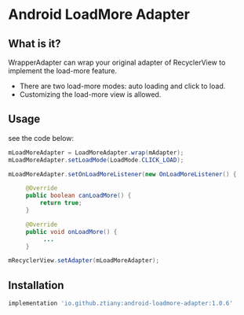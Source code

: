 # Android LoadMore Adapter 

## What is it?

WrapperAdapter can wrap your original adapter of RecyclerView to implement the load-more feature.

- There are two load-more modes: auto loading and click to load.
- Customizing the load-more view is allowed.
 
## Usage

see the code below:

```java
mLoadMoreAdapter = LoadMoreAdapter.wrap(mAdapter);
mLoadMoreAdapter.setLoadMode(LoadMode.CLICK_LOAD);

mLoadMoreAdapter.setOnLoadMoreListener(new OnLoadMoreListener() {

     @Override
     public boolean canLoadMore() {
         return true;
     }

     @Override
     public void onLoadMore() {
          ...
     }

mRecyclerView.setAdapter(mLoadMoreAdapter);
```

## Installation

```groovy
implementation 'io.github.ztiany:android-loadmore-adapter:1.0.6'
```
